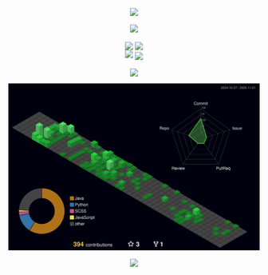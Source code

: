 <!-- https://github.com/kyechan99/capsule-render -->
<p align="center">
<img src="https://capsule-render.vercel.app/api?type=waving&color=auto&height=300&&section=header&text=HI%20THERE!&fontSize=90&fontAlign=50&fontAlignY=30&desc=I%20am%WangXilai!&descAlign=50&descSize=30&descAlignY=60&animation=twinkling">
</p>
 
<!-- https://github.com/DenverCoder1/readme-typing-svg -->
<p align="center">
<img src="https://readme-typing-svg.demolab.com?font=Orbitron&size=25&pause=1000&center=true&vCenter=true&random=false&width=600&lines=Welcome+to+my+GitHub+profile+page!;I+am+super+obsessed+with+programming!" />
</p>
 
<p align="center">
<!-- https://github.com/anuraghazra/github-readme-stats -->
<img align="center" width="400" src="https://github-readme-stats.vercel.app/api?username=Wangcasc&theme=transparent&rank_icon=github&include_all_commits=true&show_icons=true&hide_border=true" />
<!-- https://github.com/DenverCoder1/github-readme-streak-stats -->
<img align="center" width="400" src="https://streak-stats.demolab.com?user=Wangcasc&theme=transparent&date_format=%5BY.%5Dn.j&hide_border=true" />
<br/>
<!-- https://github.com/Ashutosh00710/github-readme-activity-graph -->
<img width="800" src="https://github-readme-activity-graph.vercel.app/graph?username=Wangcasc&theme=github-compact&hide_border=true&area=true">

<!-- https://github.com/tandpfun/skill-icons -->
<img align="center" src="https://skillicons.dev/icons?i=py,java,html,css,js,md,vue&theme=light" />
</p>


<p align="center">
 <img align="center" src="https://leetcard.jacoblin.cool/sohereweare?site=cn&theme=wtf&ext=heatmap&font=milonga" />
</p>

![Personal 3D Metrics](./profile-3d-contrib/profile-night-green.svg)
 
<!-- https://github.com/kyechan99/capsule-render -->
<p align="center">
<img src="https://capsule-render.vercel.app/api?type=waving&color=auto&height=300&&section=footer&text=THE%20END!&fontSize=90&fontAlign=50&fontAlignY=70&desc=BEST%20WISH%20FOR%20US!&descAlign=50&descSize=30&descAlignY=40&animation=twinkling">
</p>


